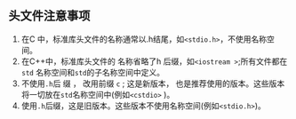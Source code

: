 ## 头文件注意事项

1. 在C 中，标准库头文件的名称通常以.h结尾，如`<stdio.h>`，不使用名称空间。
2. 在C++中，标准库头文件的 名称省略了h 后缀，如`<iostream >`;所有文件都在`std` 名称空间和`std`的子名称空间中定义。
3. 不使用`.h`后 缀 ， 改用前缀 `c` ; 这是新版本， 也是推荐使用的版本。这些版本将一切放在`std`名称空间中(例如`<cstdio>` )。
4. 使用`.h`后缀，这是旧版本。这些版本不使用名称空间(例如`<stdio.h>`)。



